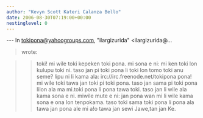 ```yaml
---
author: "Kevyn Scott Kateri Calanza Bello"
date: 2006-08-30T07:19:00+00:00
nestinglevel: 0
---
```

\---
 In [tokipona@yahoogroups.com](mailto://tokipona@yahoogroups.com), "ilargizurida" <ilargizurida@...
> wrote:

>> toki! mi wile toki kepeken toki pona. mi sona e ni: mi ken toki lon
> kulupu toki ni. taso jan pi toki pona li toki lon tomo toki anu seme?
> lipu ni li kama ala:
>> irc://irc.freenode.net/tokipona
>> pona!
>mi wile toki tawa jan toki pi toki pona. taso jan sama pi toki pona lilon ala ma mi.toki pona li pona tawa toki. taso jan li wile ala kama sona e ni. miwile mute e ni: jan pona wan mi li wile kama sona e ona lon tenpokama. taso toki sama toki pona li pona ala tawa jan pona ale mi a!o tawa jan sewi Jawe,tan jan Ke.
